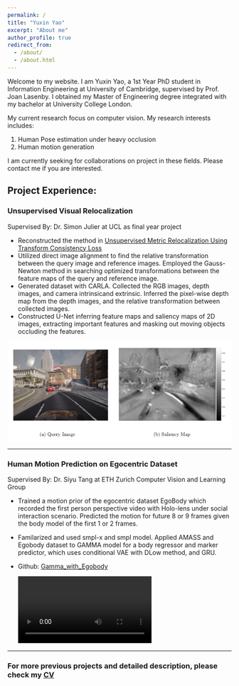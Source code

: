 ```yaml
---
permalink: /
title: "Yuxin Yao"
excerpt: "About me"
author_profile: true
redirect_from: 
  - /about/
  - /about.html
---
```


<!-- This is the front page of a website that is powered by the [academicpages template](https://github.com/academicpages/academicpages.github.io) and hosted on GitHub pages. [GitHub pages](https://pages.github.com) is a free service in which websites are built and hosted from code and data stored in a GitHub repository, automatically updating when a new commit is made to the respository. This template was forked from the [Minimal Mistakes Jekyll Theme](https://mmistakes.github.io/minimal-mistakes/) created by Michael Rose, and then extended to support the kinds of content that academics have: publications, talks, teaching, a portfolio, blog posts, and a dynamically-generated CV. You can fork [this repository](https://github.com/academicpages/academicpages.github.io) right now, modify the configuration and markdown files, add your own PDFs and other content, and have your own site for free, with no ads! An older version of this template powers my own personal website at [stuartgeiger.com](http://stuartgeiger.com), which uses [this Github repository](https://github.com/staeiou/staeiou.github.io). -->

Welcome to my website. I am Yuxin Yao, a 1st Year PhD student in Information Engineering at University of Cambridge, supervised by Prof. Joan Lasenby. 
I obtained my Master of Engineering degree integrated with my bachelor at University College London. 

My current research focus on computer vision. My research interests includes: 

1. Human Pose estimation under heavy occlusion
2. Human motion generation 

I am currently seeking for collaborations on project in these fields. Please contact me if you are interested. 

## Project Experience:
### Unsupervised Visual Relocalization 

Supervised By: Dr. Simon Julier at UCL as final year project

- Reconstructed the method in 
[Unsupervised Metric Relocalization Using Transform Consistency Loss](https://arxiv.org/abs/2011.00608)
- Utilized direct image alignment to find the relative transformation between the query image and reference images. Employed the Gauss-Newton method in searching optimized transformations between the feature maps of the query and reference image.
- Generated dataset with CARLA. Collected the RGB images, depth images, and camera intrinsicand extrinsic. Inferred the pixel-wise depth map from the depth images, and the relative transformation between collected images.
- Constructed U-Net inferring feature maps and saliency maps of 2D images, extracting important features and masking out moving objects occluding the features.

<!-- ![Feature map and Saliency map example:](https://raw.githubusercontent.com/YuxinYao620/YuxinYao620.github.io/main/files/unsup.png) -->

![Feature map and Saliency map example:](/files/unsup.png)

<!-- <img src="./files/unsup.png" width="200" height="100"> -->


---

### Human Motion Prediction on Egocentric Dataset 

Supervised By: Dr. Siyu Tang at ETH Zurich Computer Vision and Learning Group 

- Trained a motion prior of the egocentric dataset EgoBody which recorded the first person perspective video with Holo-lens under social interaction scenario. Predicted the motion for future 8 or 9 frames given the body model of the first 1 or 2 frames.
- Familarized and used smpl-x and smpl model. Applied AMASS and Egobody dataset to GAMMA model for a body regressor and marker predictor, which uses conditional VAE with DLow method, and GRU.

- Github: [Gamma_with_Egobody](https://github.com/YuxinYao620/Gamma_with_Egobody.git)

    <video src="https://raw.githubusercontent.com/YuxinYao620/YuxinYao620.github.io/main/files/ego.mov" controls="controls" style="max-width: 700px;">
</video>


---

### For more previous projects and detailed description, please check my [CV](/files/PhD_CV.pdf)